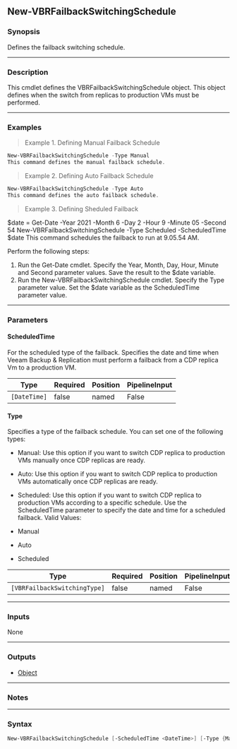 New-VBRFailbackSwitchingSchedule
--------------------------------

### Synopsis
Defines the failback switching schedule.

---

### Description

This cmdlet defines the VBRFailbackSwitchingSchedule object.
This object defines when the switch from replicas to production VMs must be performed.

---

### Examples
> Example 1. Defining Manual Failback Schedule

```PowerShell
New-VBRFailbackSwitchingSchedule -Type Manual
This command defines the manual failback schedule.
```
> Example 2. Defining Auto Failback Schedule

```PowerShell
New-VBRFailbackSwitchingSchedule -Type Auto
This command defines the auto failback schedule.
```
> Example 3. Defining Sheduled Failback

$date = Get-Date  -Year 2021 -Month 6 -Day 2 -Hour 9 -Minute 05 -Second 54
New-VBRFailbackSwitchingSchedule -Type Scheduled -ScheduledTime $date
This command schedules the failback to run at 9.05.54 AM.

Perform the following steps:
1. Run the Get-Date cmdlet. Specify the Year, Month, Day, Hour, Minute and Second parameter values. Save the result to the $date variable.
2. Run the New-VBRFailbackSwitchingSchedule cmdlet. Specify the Type parameter value. Set the $date variable as the ScheduledTime parameter value.

---

### Parameters
#### **ScheduledTime**
For the scheduled type of the failback.
Specifies the date and time when Veeam Backup & Replication must perform a failback from a CDP replica Vm to a production VM.

|Type        |Required|Position|PipelineInput|
|------------|--------|--------|-------------|
|`[DateTime]`|false   |named   |False        |

#### **Type**
Specifies a type of the failback schedule.
You can set one of the following types:
* Manual: Use this option if you want to switch CDP replica to production VMs manually once CDP replicas are ready.
* Auto: Use this option if you want to switch CDP replica to production VMs automatically once CDP replicas are ready.
* Scheduled: Use this option if you want to switch CDP replica to production VMs according to a specific schedule.
Use the ScheduledTime parameter to specify the date and time for a scheduled failback.
Valid Values:

* Manual
* Auto
* Scheduled

|Type                        |Required|Position|PipelineInput|
|----------------------------|--------|--------|-------------|
|`[VBRFailbackSwitchingType]`|false   |named   |False        |

---

### Inputs
None

---

### Outputs
* [Object](https://learn.microsoft.com/en-us/dotnet/api/System.Object)

---

### Notes

---

### Syntax
```PowerShell
New-VBRFailbackSwitchingSchedule [-ScheduledTime <DateTime>] [-Type {Manual | Auto | Scheduled}] [<CommonParameters>]
```
